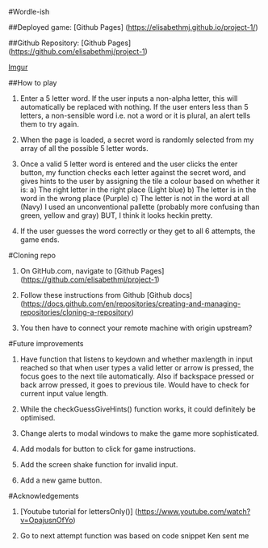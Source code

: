 #Wordle-ish

##Deployed game: [Github Pages] (https://elisabethmj.github.io/project-1/)

##Github Repository: [Github Pages] (https://github.com/elisabethmj/project-1)

[Imgur](https://i.imgur.com/PUOpqF6.png)

##How to play

1. Enter a 5 letter word. If the user inputs a non-alpha letter, this will automatically be replaced with nothing. If the user enters less than 5 letters, a non-sensible word i.e. not a word or it is plural, an alert tells them to try again.

2. When the page is loaded, a secret word is randomly selected from my array of all the possible 5 letter words.

3. Once a valid 5 letter word is entered and the user clicks the enter button, my function checks each letter against the secret word, and gives hints to the user by assigning the tile a colour based on whether it is:
        a) The right letter in the right place (Light blue)
        b) The letter is in the word in the wrong place (Purple)
        c) The letter is not in the word at all (Navy)
I used an unconventional pallette (probably more confusing than green, yellow and gray) BUT, I think it looks heckin pretty.

4. If the user guesses the word correctly or they get to all 6 attempts, the game ends.


#Cloning repo

1. On GitHub.com, navigate to [Github Pages] (https://github.com/elisabethmj/project-1)

2. Follow these instructions from Github [Github docs] (https://docs.github.com/en/repositories/creating-and-managing-repositories/cloning-a-repository)

3. You then have to connect your remote machine with origin upstream?

#Future improvements

1. Have function that listens to keydown and whether maxlength in input reached so that when user types a valid letter or arrow is pressed, the focus goes to the next tile automatically. Also if backspace pressed or back arrow pressed, it goes to previous tile. Would have to check for current input value length.

2. While the checkGuessGiveHints() function works, it could definitely be optimised.

3. Change alerts to modal windows to make the game more sophisticated.

4. Add modals for button to click for game instructions.

5. Add the screen shake function for invalid input.

6. Add a new game button.

#Acknowledgements

1. [Youtube tutorial for lettersOnly()] (https://www.youtube.com/watch?v=OpajusnOfYo)

2. Go to next attempt function was based on code snippet Ken sent me




